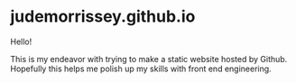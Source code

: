 # judemorrissey.github.io

Hello!

This is my endeavor with trying to make a static website hosted by Github. Hopefully this helps me polish up my skills with front end engineering.

